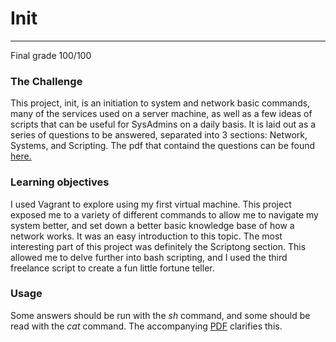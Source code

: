 # **Init**
_________________________________
Final grade 100/100

### The Challenge 
This project, init, is an initiation to system and network basic commands, many of the services used on a server machine, as well as a few ideas of
scripts that can be useful for SysAdmins on a daily basis. It is laid out as a series of questions to be answered, separated into 3 sections: Network, Systems, and Scripting. The pdf that containd the questions can be found [here.](https://github.com/finolacahill/init/blob/master/init.en.pdf)

### Learning objectives 
I used Vagrant to explore using my first virtual machine. This project exposed me to a variety of different commands to allow me to navigate my system better, and set down a better basic knowledge base of how a network works. It was an easy introduction to this topic. The most interesting part of this project was definitely the Scriptong section. This allowed me to delve further into bash scripting, and I used the third freelance script to create a fun little fortune teller. 


### Usage
Some answers should be run with the *sh* command, and some should be read with the *cat* command. The accompanying [PDF](https://github.com/finolacahill/init/blob/master/init.en.pdf) clarifies this. 
